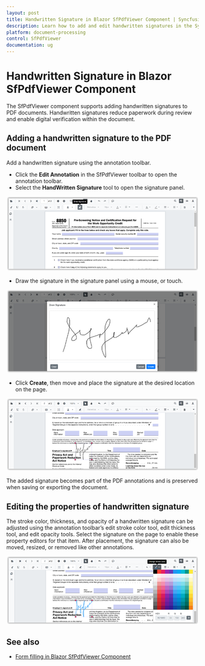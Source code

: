 ```yaml
---
layout: post
title: Handwritten Signature in Blazor SfPdfViewer Component | Syncfusion
description: Learn how to add and edit handwritten signatures in the Syncfusion Blazor SfPdfViewer component, including placement and property customization.
platform: document-processing
control: SfPdfViewer
documentation: ug
---
```


# Handwritten Signature in Blazor SfPdfViewer Component

The SfPdfViewer component supports adding handwritten signatures to PDF documents. Handwritten signatures reduce paperwork during review and enable digital verification within the document.

## Adding a handwritten signature to the PDF document

Add a handwritten signature using the annotation toolbar.

* Click the **Edit Annotation** in the SfPdfViewer toolbar to open the annotation toolbar.
* Select the **HandWritten Signature** tool to open the signature panel.

![Handwritten signature option in Blazor SfPdfViewer](../blazor-classic/images/blazor-pdfviewer-handwritten-sign.png)

* Draw the signature in the signature panel using a mouse, or touch.

![Signature panel displayed in Blazor SfPdfViewer](../blazor-classic/images/blazor-pdfviewer-sign-panel.png)

* Click **Create**, then move and place the signature at the desired location on the page.

![Placing a handwritten signature in Blazor SfPdfViewer](../blazor-classic/images/blazor-pdfviewer-adding-signature.png)

The added signature becomes part of the PDF annotations and is preserved when saving or exporting the document.

## Editing the properties of handwritten signature

The stroke color, thickness, and opacity of a handwritten signature can be adjusted using the annotation toolbar’s edit stroke color tool, edit thickness tool, and edit opacity tools. Select the signature on the page to enable these property editors for that item. After placement, the signature can also be moved, resized, or removed like other annotations.

![Editing handwritten signature properties in Blazor SfPdfViewer](../blazor-classic/images/blazor-pdfviewer-signature-properties.png)

## See also

* [Form filling in Blazor SfPdfViewer Component](./form-filling)